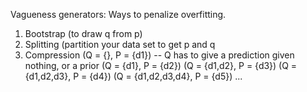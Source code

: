 Vagueness generators: Ways to penalize overfitting.

1. Bootstrap (to draw q from p)
2. Splitting (partition your data set to get p and q
3. Compression
       (Q = {}, P = {d1}) -- Q has to give a prediction given nothing, or a prior
       (Q = {d1}, P = {d2})
       (Q = {d1,d2}, P = {d3})
       (Q = {d1,d2,d3}, P = {d4})
       (Q = {d1,d2,d3,d4}, P = {d5})
       ...

